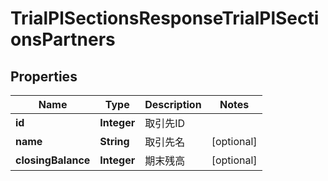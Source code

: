 

# TrialPlSectionsResponseTrialPlSectionsPartners

## Properties

Name | Type | Description | Notes
------------ | ------------- | ------------- | -------------
**id** | **Integer** | 取引先ID | 
**name** | **String** | 取引先名 |  [optional]
**closingBalance** | **Integer** | 期末残高 |  [optional]



